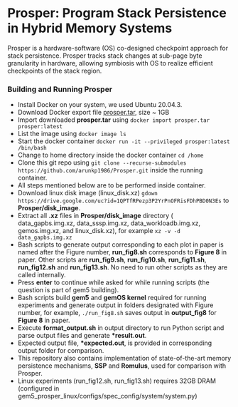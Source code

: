 # Prosper: Program Stack Persistence in Hybrid Memory Systems
Prosper is a hardware-software (OS) co-designed checkpoint approach for stack persistence. Prosper tracks stack changes at sub-page byte granularity in hardware, allowing symbiosis with OS to realize efficient checkpoints of the stack region.

### Building and Running Prosper
- Install Docker on your system, we used Ubuntu 20.04.3.
- Download Docker export file [prosper.tar](https://drive.google.com/file/d/15zgZGVF875KMg2COBpXdJpEJAlfV88Jr/view?usp=sharing), size ~ 1GB
- Import downloaded **prosper.tar** using `docker import prosper.tar prosper:latest`
- List the image using `docker image ls`
- Start the docker container `docker run -it --privileged prosper:latest /bin/bash`
- Change to home directory inside the docker container `cd /home`
- Clone this git repo using `git clone --recurse-submodules https://github.com/arunkp1986/Prosper.git` inside the running container.
- All steps mentioned below are to be performed inside container.
- Download linux disk image (linux_disk.xz) `gdown https://drive.google.com/uc?id=1QPTfRPezp3P2YrPnOFRisFDhPBD0N3Es` to **Prosper/disk_image**.
- Extract all **.xz** files in **Prosper/disk_image** directory ( data_gapbs.img.xz, data_sssp.img.xz, data_workloadb.img.xz, gemos.img.xz, and linux_disk.xz), for example `xz -v -d data_gapbs.img.xz`
- Bash scripts to generate output corresponding to each plot in paper is named after the Figure number, **run_fig8.sh** corresponds to **Figure 8** in paper. Other scripts are **run_fig9.sh**, **run_fig10.sh**, **run_fig11.sh**, **run_fig12.sh** and **run_fig13.sh**. No need to run other scripts as they are called internally.
- Press **enter** to continue while asked for while running scripts (the question is part of gem5 building).
- Bash scripts build **gem5** and **gemOS kernel** required for running experiments and generate output in folders designated with Figure number, for example, `./run_fig8.sh` saves output in **output_fig8** for **Figure 8** in paper.
- Execute **format_output.sh** in output directory to run Python script and parse output files and generate **\*result.out**.
- Expected output file, **\*expected.out**, is provided in corresponding output folder for comparison.
- This repository also contains implementation of state-of-the-art memory persistence mechanisms, **SSP** and **Romulus**, used for comparison with Prosper.
- Linux experiments (run_fig12.sh, run_fig13.sh) requires 32GB DRAM (configured in gem5_prosper_linux/configs/spec_config/system/system.py)
